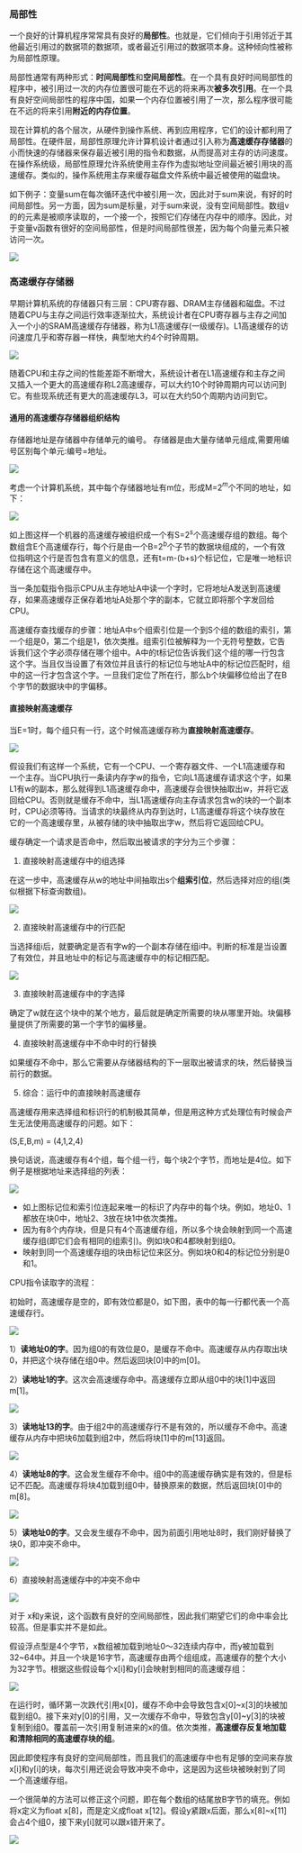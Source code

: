 ### 局部性

一个良好的计算机程序常常具有良好的**局部性**。也就是，它们倾向于引用邻近于其他最近引用过的数据项的数据项，或者最近引用过的数据项本身。这种倾向性被称为局部性原理。

局部性通常有两种形式：**时间局部性**和**空间局部性**。在一个具有良好时间局部性的程序中，被引用过一次的内存位置很可能在不远的将来再次**被多次引用**。在一个具有良好空间局部性的程序中国，如果一个内存位置被引用了一次，那么程序很可能在不远的将来引用**附近的内存位置**。

现在计算机的各个层次，从硬件到操作系统、再到应用程序，它们的设计都利用了局部性。在硬件层，局部性原理允许计算机设计者通过引入称为**高速缓存存储器**的小而快速的存储器来保存最近被引用的指令和数据，从而提高对主存的访问速度。在操作系统级，局部性原理允许系统使用主存作为虚拟地址空间最近被引用块的高速缓存。类似的，操作系统用主存来缓存磁盘文件系统中最近被使用的磁盘块。

如下例子：变量sum在每次循环迭代中被引用一次，因此对于sum来说，有好的时间局部性。另一方面，因为sum是标量，对于sum来说，没有空间局部性。数组v的的元素是被顺序读取的，一个接一个，按照它们存储在内存中的顺序。因此，对于变量v函数有很好的空间局部性，但是时间局部性很差，因为每个向量元素只被访问一次。

![](../images/cs/cs3/20.png)

### 高速缓存存储器

早期计算机系统的存储器只有三层：CPU寄存器、DRAM主存储器和磁盘。不过随着CPU与主存之间运行效率逐渐拉大，系统设计者在CPU寄存器与主存之间加入一个小的SRAM高速缓存存储器，称为L1高速缓存(一级缓存)。L1高速缓存的访问速度几乎和寄存器一样快，典型地大约4个时钟周期。

![](../images/cs/cs3/21.png)

随着CPU和主存之间的性能差距不断增大，系统设计者在L1高速缓存和主存之间又插入一个更大的高速缓存称L2高速缓存，可以大约10个时钟周期内可以访问到它。有些现系统还有更大的高速缓存L3，可以在大约50个周期内访问到它。

#### 通用的高速缓存存储器组织结构

存储器地址是存储器中存储单元的编号。 存储器是由大量存储单元组成,需要用编号区别每个单元:编号=地址。

![](../images/cs/cs3/22.png)

考虑一个计算机系统，其中每个存储器地址有m位，形成M=2$^m$个不同的地址，如下：

![](../images/cs/cs3/23.png)

如上图这样一个机器的高速缓存被组织成一个有S=2$^s$个高速缓存组的数组。每个数组含E个高速缓存行，每个行是由一个B=2$^b$个子节的数据块组成的，一个有效位指明这个行是否包含有意义的信息，还有t=m-(b+s)个标记位，它是唯一地标识存储在这个高速缓存中。

当一条加载指令指示CPU从主存地址A中读一个字时，它将地址A发送到高速缓存，如果高速缓存正保存着地址A处那个字的副本，它就立即将那个字发回给CPU。

高速缓存查找缓存的步骤：地址A中s个组索引位是一个到S个组的数组的索引，第一个组是0，第二个组是1，依次类推。组索引位被解释为一个无符号整数，它告诉我们这个字必须存储在哪个组中。A中的t标记位告诉我们这个组的哪一行包含这个字。当且仅当设置了有效位并且该行的标记位与地址A中的标记位匹配时，组中的这一行才包含这个字。一旦我们定位了所在行，那么b个块偏移位给出了在B个字节的数据块中的字偏移。

#### 直接映射高速缓存

当E=1时，每个组只有一行，这个时候高速缓存称为**直接映射高速缓存**。

![](../images/cs/cs3/24.png)

假设我们有这样一个系统，它有一个CPU、一个寄存器文件、一个L1高速缓存和一个主存。当CPU执行一条读内存字w的指令，它向L1高速缓存请求这个字，如果L1有w的副本，那么就得到L1高速缓存命中，高速缓存会很快抽取出w，并将它返回给CPU。否则就是缓存不命中，当L1高速缓存向主存请求包含w的块的一个副本时，CPU必须等待。当请求的块最终从内存到达时，L1高速缓存将这个块存放在它的一个高速缓存里，从被存储的块中抽取出字w，然后将它返回给CPU。

缓存确定一个请求是否命中，然后取出被请求的字分为三个步骤：

1. 直接映射高速缓存中的组选择

在这一步中，高速缓存从w的地址中间抽取出s个**组索引位**，然后选择对应的组(类似根据下标查询数组)。

![](../images/cs/cs3/25.png)

2. 直接映射高速缓存中的行匹配

当选择组i后，就要确定是否有字w的一个副本存储在组i中。判断的标准是当设置了有效位，并且地址中的标记与高速缓存中的标记相匹配。

![](../images/cs/cs3/26.png)

3. 直接映射高速缓存中的字选择

确定了w就在这个块中的某个地方，最后就是确定所需要的块从哪里开始。块偏移量提供了所需要的第一个字节的偏移量。

4. 直接映射高速缓存中不命中时的行替换

如果缓存不命中，那么它需要从存储器结构的下一层取出被请求的块，然后替换当前行的数据。

5. 综合：运行中的直接映射高速缓存

高速缓存用来选择组和标识行的机制极其简单，但是用这种方式处理位有时候会产生无法使用高速缓存的问题。如下：

(S,E,B,m) = (4,1,2,4)

换句话说，高速缓存有4个组，每个组一行，每个块2个字节，而地址是4位。如下例子是根据地址来选择组的列表：

![](../images/cs/cs3/27.png)

* 如上图标记位和索引位连起来唯一的标识了内存中的每个块。例如，地址0、1都放在块0中，地址2、3放在块1中依次类推。
* 因为有8个内存块，但是只有4个高速缓存组，所以多个块会映射到同一个高速缓存组(即它们会有相同的组索引)。例如块0和4都映射到组0。
* 映射到同一个高速缓存组的块由标记位来区分。例如块0和4的标记位分别是0和1。

CPU指令读取字的流程：

初始时，高速缓存是空的，即有效位都是0，如下图，表中的每一行都代表一个高速缓存行。

![](../images/cs/cs3/28.png)

1）**读地址0的字**。因为组0的有效位是0，是缓存不命中。高速缓存从内存取出块0，并把这个块存储在组0中。然后返回块[0]中的m[0]。

2）**读地址1的字**。这次会高速缓存命中。高速缓存立即从组0中的块[1]中返回m[1]。

![](../images/cs/cs3/29.png)

3）**读地址13的字**。由于组2中的高速缓存行不是有效的，所以缓存不命中。高速缓存从内存中把块6加载到组2中，然后将块[1]中的m[13]返回。

![](../images/cs/cs3/31.png)

4）**读地址8的字**。这会发生缓存不命中。组0中的高速缓存确实是有效的，但是标记不匹配。高速缓存将块4加载到组0中，替换原来的数据，然后返回块[0]中的m[8]。

![](../images/cs/cs3/32.png)

5）**读地址0的字**。又会发生缓存不命中，因为前面引用地址8时，我们刚好替换了块0，即冲突不命中。

![](../images/cs/cs3/33.png)

6）直接映射高速缓存中的冲突不命中

![](../images/cs/cs3/34.png)

对于 x和y来说，这个函数有良好的空间局部性，因此我们期望它们的命中率会比较高。但是事实并不是如此。

假设浮点型是4个字节，x数组被加载到地址0～32连续内存中，而y被加载到32~64中。并且一个块是16字节，高速缓存由两个组组成，高速缓存的整个大小为32字节。根据这些假设每个x[i]和y[i]会映射到相同的高速缓存组：

![](../images/cs/cs3/35.png)

在运行时，循环第一次跌代引用x[0]，缓存不命中会导致包含x[0]~x[3]的块被加载到组0。接下来对y[0]的引用，又一次缓存不命中，导致包含y[0]~y[3]的块被复制到组0。覆盖前一次引用复制进来的x的值。依次类推，**高速缓存反复地加载和清除相同的高速缓存块的组**。

因此即使程序有良好的空间局部性，而且我们的高速缓存中也有足够的空间来存放x[i]和y[i]的块，每次引用还说会导致冲突不命中，这是因为这些块被映射到了同一个高速缓存组。

一个很简单的方法可以修正这个问题，即在每个数组的结尾放B字节的填充。例如将x定义为float x[8]，而是定义成float x[12]。假设y紧跟x后面，那么x[8]~x[11]会占4个组0，接下来y[i]就可以跟x错开来了。

![](../images/cs/cs3/36.png)







